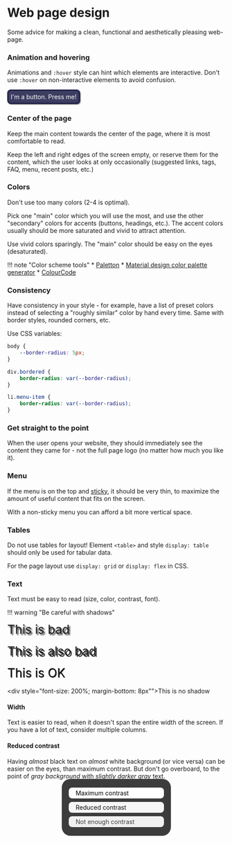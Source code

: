# Web page design

Some advice for making a clean, functional and aesthetically pleasing web-page.


### Animation and hovering

Animations and `:hover` style can hint which elements are interactive. Don't use `:hover` on non-interactive elements to avoid confusion.

<style>
    .demo-button {
        color: white;
        padding: 4px;
        background: rgb(13,13,57);
        display: inline-block;
        border-radius: 8px;
        box-shadow: 1.5px 1.5px 2px rgba(0,0,0,0.6);
    }

    .demo-button > div {
        padding : 4px;
        box-shadow: 0px 0px 4px rgba(255,255,255,0.5);
        background: rgba(255,255,255,0.2);
    }

    .demo-button:hover {
        transition-duration: 0.2s;
        transition-timing-function: cubic-bezier(.19,1,.22,1);
        transform: translateY(-1px);
        box-shadow: 1.5px 2.5px 2px rgba(0,0,0,0.6);
    }

    .demo-button:hover > div{
        transition-duration: 0.4s;
        transition-timing-function: cubic-bezier(.19,1,.22,1);
        background: rgba(255,255,255,0.3);
        box-shadow: 0px 0px 5px rgba(255,255,255,0.75);
    }

    .demo-button:active{
        transition-duration: 0.2s;
        transition-timing-function: cubic-bezier(.19,1,.22,1);
        box-shadow: 0px 0px 0px black;
        transform: translateY(1px);
        
    }

    .demo-button:active>div{
        transition-duration: 0.2s;
        transition-timing-function: cubic-bezier(.19,1,.22,1);
        box-shadow: 0px 0px 4px rgba(255,255,255,0.5);
        background: rgba(255,255,255,0.2);
    }
</style>

<p>
<div class="demo-button" onclick="alert('thanks!')"><div>I'm a button. Press me!</div></div>
</p>

### Center of the page

Keep the main content towards the center of the page, where it is most comfortable to read.

Keep the left and right edges of the screen empty, or reserve them for the content, which the user looks at only occasionally (suggested links, tags, FAQ, menu, recent posts, etc.)

### Colors

Don't use too many colors (2-4 is optimal).

Pick one "main" color which you will use the most, and use the other "secondary" colors for accents (buttons, headings, etc.). The accent colors usually should be more saturated and vivid to attract attention.

Use vivid colors sparingly. The "main" color should be easy on the eyes (desaturated).

<style>
    .text-color-demo {
        padding: 4px;
        margin: 8px;
        width: 200px;
        margin-left: 50%;
        transform: translateX(-50%);
        border-radius: 8px;
        padding-left: 16px;
    }

    .text-color-demo-container {
        background: rgb(60,60,60);
        padding:12px;
        display: inline-block;
        border-radius: 20px;
        margin-left: 50%;
        transform: translateX(-50%);
        margin-top:-16px;
    }
</style>

!!! note "Color scheme tools"
    * [Paletton](https://paletton.com)
    * [Material design color palette generator](https://www.materialpalette.com)
    * [ColourCode](https://www.toptal.com/designers/colourcode)

### Consistency

Have consistency in your style - for example, have a list of preset colors instead of selecting a "roughly similar" color by hand every time. Same with border styles, rounded corners, etc.

Use CSS variables:

```CSS
body {
    --border-radius: 5px;
}

div.bordered {
    border-radius: var(--border-radius);
}

li.menu-item {
    border-radius: var(--border-radius);
}
```

### Get straight to the point

When the user opens your website, they should immediately see the content they came for - not the full page logo (no matter how much you like it).

### Menu

If the menu is on the top and [sticky](https://www.w3schools.com/howto/howto_css_sticky_element.asp), it should be very thin, to maximize the amount of useful content that fits on the screen.

With a non-sticky menu you can afford a bit more vertical space.

### Tables

Do not use tables for layout! Element `<table>` and style `display: table` should only be used for tabular data.

For the page layout use `display: grid` or `display: flex` in CSS.

### Text

Text must be easy to read (size, color, contrast, font).

<style>
    .text-shadow-demo > div {
        margin-bottom: 16px;
        font-size: 200%
    }
</style>

!!! warning "Be careful with shadows"
    <div class="text-shadow-demo">
        <div style="text-shadow: 3px 3px 3px rgba(0,0,0,0.8)">This is bad</div>
        <div style="text-shadow: 3px 3px 0px rgba(0,0,0,0.8)">This is also bad</div>
        <div style="text-shadow: 1px 1px 0px rgba(0,0,0,0.8);">This is OK</div>
        <div style="font-size: 200%; margin-bottom: 8px"">This is no shadow</div>
    </div>

#### Width

Text is easier to read, when it doesn't span the entire width of the screen. If you have a lot of text, consider multiple columns.    

#### Reduced contrast

Having *almost* black text on *almost* white background (or vice versa) can be easier on the eyes, than maximum contrast. But don't go overboard, to the point of *gray background* with *slightly darker gray* text.

<p>
    <div class="text-color-demo-container">
        <div class="text-color-demo" style="background: white;">
            <div style="color: black">Maximum contrast</div>
        </div>
        <div class="text-color-demo" style="background: rgb(246,246,246);">
            <div style="color: rgb(14,14,14)">Reduced contrast</div>
        </div>
        <div class="text-color-demo" style="background: rgb(240,240,240);">
            <div style="color: rgb(60,60,60)">Not enough contrast</div>
        </div>
    </div>
</p>